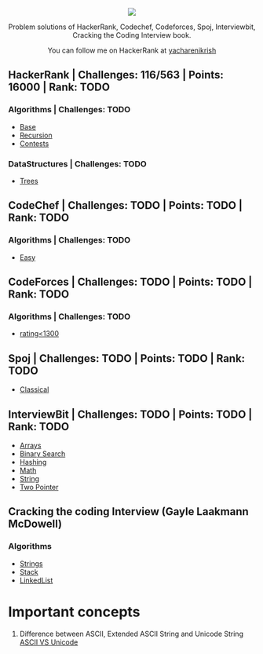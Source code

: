<p align="center">
	<a href="https://www.hackerrank.com/yacharenikrish?hr_r=1">
		<img src="https://cloud.githubusercontent.com/assets/19765741/25342064/d17a563c-28d8-11e7-83fc-763d4ab4820a.jpg">
	</a>
</p>
<p align="center">
    Problem solutions of HackerRank, Codechef, Codeforces, Spoj, Interviewbit, Cracking the Coding Interview book.
</p>
<p align="center">
	You can follow me on HackerRank at <a href="https://www.hackerrank.com/yacharenikrish?hr_r=1"> yacharenikrish </a>
</p>

## HackerRank | Challenges: 116/563 | Points: 16000 | Rank: TODO
### Algorithms | Challenges: TODO
- [Base](https://github.com/KrishnakanthYachareni/Gayle-Laakmann-McDowell/tree/master/src/hackerrank)
- [Recursion](https://github.com/KrishnakanthYachareni/Gayle-Laakmann-McDowell/tree/master/src/hackerrank/recursion)
- [Contests](https://github.com/KrishnakanthYachareni/Gayle-Laakmann-McDowell/tree/master/src/hackerrank/contest)
### DataStructures | Challenges: TODO
- [Trees](https://github.com/KrishnakanthYachareni/Gayle-Laakmann-McDowell/tree/master/src/hackerrank/datastructures/trees)
## CodeChef | Challenges: TODO | Points: TODO | Rank: TODO
### Algorithms | Challenges: TODO
- [Easy](https://github.com/KrishnakanthYachareni/Gayle-Laakmann-McDowell/tree/master/src/codechef/easy)

## CodeForces | Challenges: TODO | Points: TODO | Rank: TODO
### Algorithms | Challenges: TODO
- [rating<1300](https://github.com/KrishnakanthYachareni/Gayle-Laakmann-McDowell/tree/master/src/codeforces/ratingless1300)

## Spoj | Challenges: TODO | Points: TODO | Rank: TODO
- [Classical](https://github.com/KrishnakanthYachareni/Gayle-Laakmann-McDowell/tree/master/src/spoj/classical)

## InterviewBit | Challenges: TODO | Points: TODO | Rank: TODO
- [Arrays](https://github.com/KrishnakanthYachareni/Gayle-Laakmann-McDowell/tree/master/src/interviewbit/arrays)
- [Binary Search](https://github.com/KrishnakanthYachareni/Gayle-Laakmann-McDowell/tree/master/src/interviewbit/binarysearch)
- [Hashing](https://github.com/KrishnakanthYachareni/Gayle-Laakmann-McDowell/tree/master/src/interviewbit/hashing)
- [Math](https://github.com/KrishnakanthYachareni/Gayle-Laakmann-McDowell/tree/master/src/interviewbit/maths)
- [String](https://github.com/KrishnakanthYachareni/Gayle-Laakmann-McDowell/tree/master/src/interviewbit/string)
- [Two Pointer](https://github.com/KrishnakanthYachareni/Gayle-Laakmann-McDowell/tree/master/src/interviewbit/twopointer)

## Cracking the coding Interview (Gayle Laakmann McDowell)
### Algorithms
- [Strings](https://github.com/KrishnakanthYachareni/Gayle-Laakmann-McDowell/tree/master/src/com/book/strings)
- [Stack](https://github.com/KrishnakanthYachareni/Gayle-Laakmann-McDowell/tree/master/src/com/book/stack)
- [LinkedList](https://github.com/KrishnakanthYachareni/Gayle-Laakmann-McDowell/tree/master/src/com/book/linkedList)

# Important concepts
1. Difference between ASCII, Extended ASCII String and Unicode String
[ASCII VS Unicode](https://stackoverflow.com/questions/19212306/whats-the-difference-between-ascii-and-unicode)